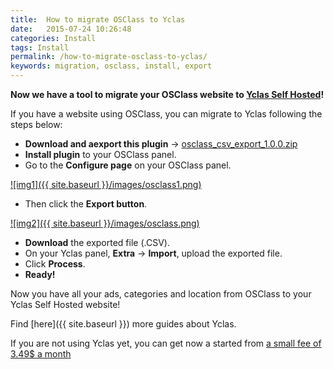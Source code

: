 ```yaml
---
title:  How to migrate OSClass to Yclas
date:   2015-07-24 10:26:48
categories: Install
tags: Install
permalink: /how-to-migrate-osclass-to-yclas/
keywords: migration, osclass, install, export
---
```

**Now we have a tool to migrate your OSClass website to [Yclas Self Hosted](https://yclas.com/)!**

If you have a website using OSClass, you can migrate to Yclas following the steps below:

+ **Download and aexport this plugin** -> [osclass_csv_export_1.0.0.zip](https://drive.google.com/file/d/0B60e9iwQucDwX19oMTV1VWpOOUE/view?usp=sharing&resourcekey=0-imYnFelOajN1oKRA_DQLcw)
+ **Install plugin** to your OSClass panel.
+ Go to the **Configure page** on your OSClass panel.

<a href="{{ site.baseurl }}/images/osclass1.png" class="thumbnail gallery-item" data-gallery>
![img1]({{ site.baseurl }}/images/osclass1.png)
</a>

+ Then click the **Export button**.

<a href="{{ site.baseurl }}/images/osclass.png" class="thumbnail gallery-item" data-gallery>
![img2]({{ site.baseurl }}/images/osclass.png)
</a>

+ **Download** the exported file (.CSV).
+ On your Yclas panel, **Extra** -> **Import**, upload the exported file.
+ Click **Process**.
+ **Ready!**

Now you have all your ads, categories and location from OSClass to your Yclas Self Hosted website!

Find [here]({{ site.baseurl }}) more guides about Yclas.

If you are not using Yclas yet, you can get now a started from [a small fee of 3.49$ a month](https://yclas.com/self-hosted.html)
